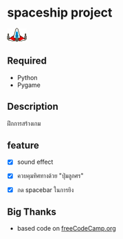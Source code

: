 # spaceship project

![icon](./player.png)
## Required
- Python
- Pygame

## Description
ฝึกการสร้างเกม

## feature
- [x] sound effect
- [x] ควบคุมทิศทางด้วย "ปุ่มลูกศร"
- [x] กด spacebar ในการยิง 


## Big Thanks
- based code on [freeCodeCamp.org](https://www.youtube.com/watch?v=FfWpgLFMI7w&t=1256s)